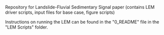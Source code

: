 Repository for Landslide-Fluvial Sedimentary Signal paper (contains LEM driver scripts, input files for base case, figure scripts)

Instructions on running the LEM can be found in the "0_README" file in the "LEM Scripts" folder.